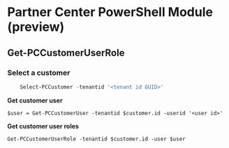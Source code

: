 # Partner Center PowerShell Module (preview) #

## Get-PCCustomerUserRole ##

### Select a customer ###

```powershell
    Select-PCCustomer -tenantid '<tenant id GUID>'
```

**Get customer user**

    $user = Get-PCCustomerUser -tenantid $customer.id -userid '<user id>'

**Get customer user roles**

    Get-PCCustomerUserRole -tenantid $customer.id -user $user

